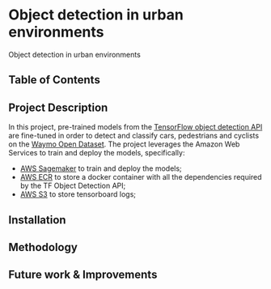 # Object detection in urban environments
Object detection in urban environments

## Table of Contents

## Project Description
In this project, pre-trained models from the [TensorFlow object detection API](https://tensorflow-object-detection-api-tutorial.readthedocs.io/en/latest/index.html) are fine-tuned in order to detect and classify cars, pedestrians and cyclists on the [Waymo Open Dataset](https://waymo.com/open/). The project leverages the Amazon Web Services to train and deploy the models, specifically:
- [AWS Sagemaker](https://aws.amazon.com/sagemaker/) to train and deploy the models;
- [AWS ECR](https://aws.amazon.com/ecr/?nc2=h_ql_prod_ct_ec2reg) to store a docker container with all the dependencies required by the TF Object Detection API;
- [AWS S3](https://aws.amazon.com/s3/?nc2=h_ql_prod_st_s3) to store tensorboard logs;

## Installation

## Methodology

## Future work & Improvements
